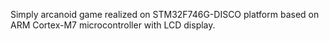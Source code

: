 Simply arcanoid game realized on STM32F746G-DISCO platform based on ARM Cortex-M7 microcontroller with LCD display.
